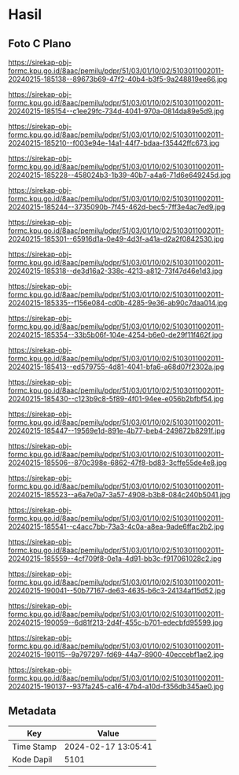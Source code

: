 # Hasil

## Foto C Plano

https://sirekap-obj-formc.kpu.go.id/8aac/pemilu/pdpr/51/03/01/10/02/5103011002011-20240215-185138--89673b69-47f2-40b4-b3f5-9a248819ee66.jpg

https://sirekap-obj-formc.kpu.go.id/8aac/pemilu/pdpr/51/03/01/10/02/5103011002011-20240215-185154--c1ee29fc-734d-4041-970a-0814da89e5d9.jpg

https://sirekap-obj-formc.kpu.go.id/8aac/pemilu/pdpr/51/03/01/10/02/5103011002011-20240215-185210--f003e94e-14a1-44f7-bdaa-f35442ffc673.jpg

https://sirekap-obj-formc.kpu.go.id/8aac/pemilu/pdpr/51/03/01/10/02/5103011002011-20240215-185228--458024b3-1b39-40b7-a4a6-71d6e649245d.jpg

https://sirekap-obj-formc.kpu.go.id/8aac/pemilu/pdpr/51/03/01/10/02/5103011002011-20240215-185244--3735090b-7f45-462d-bec5-7ff3e4ac7ed9.jpg

https://sirekap-obj-formc.kpu.go.id/8aac/pemilu/pdpr/51/03/01/10/02/5103011002011-20240215-185301--65916d1a-0e49-4d3f-a41a-d2a2f0842530.jpg

https://sirekap-obj-formc.kpu.go.id/8aac/pemilu/pdpr/51/03/01/10/02/5103011002011-20240215-185318--de3d16a2-338c-4213-a812-73f47d46e1d3.jpg

https://sirekap-obj-formc.kpu.go.id/8aac/pemilu/pdpr/51/03/01/10/02/5103011002011-20240215-185335--f156e084-cd0b-4285-9e36-ab90c7daa014.jpg

https://sirekap-obj-formc.kpu.go.id/8aac/pemilu/pdpr/51/03/01/10/02/5103011002011-20240215-185354--33b5b06f-104e-4254-b6e0-de29f11f462f.jpg

https://sirekap-obj-formc.kpu.go.id/8aac/pemilu/pdpr/51/03/01/10/02/5103011002011-20240215-185413--ed579755-4d81-4041-bfa6-a68d07f2302a.jpg

https://sirekap-obj-formc.kpu.go.id/8aac/pemilu/pdpr/51/03/01/10/02/5103011002011-20240215-185430--c123b9c8-5f89-4f01-94ee-e056b2bfbf54.jpg

https://sirekap-obj-formc.kpu.go.id/8aac/pemilu/pdpr/51/03/01/10/02/5103011002011-20240215-185447--19569e1d-891e-4b77-beb4-249872b8291f.jpg

https://sirekap-obj-formc.kpu.go.id/8aac/pemilu/pdpr/51/03/01/10/02/5103011002011-20240215-185506--870c398e-6862-47f8-bd83-3cffe55de4e8.jpg

https://sirekap-obj-formc.kpu.go.id/8aac/pemilu/pdpr/51/03/01/10/02/5103011002011-20240215-185523--a6a7e0a7-3a57-4908-b3b8-084c240b5041.jpg

https://sirekap-obj-formc.kpu.go.id/8aac/pemilu/pdpr/51/03/01/10/02/5103011002011-20240215-185541--c4acc7bb-73a3-4c0a-a8ea-9ade6ffac2b2.jpg

https://sirekap-obj-formc.kpu.go.id/8aac/pemilu/pdpr/51/03/01/10/02/5103011002011-20240215-185559--4cf709f8-0e1a-4d91-bb3c-f917061028c2.jpg

https://sirekap-obj-formc.kpu.go.id/8aac/pemilu/pdpr/51/03/01/10/02/5103011002011-20240215-190041--50b77167-de63-4635-b6c3-24134af15d52.jpg

https://sirekap-obj-formc.kpu.go.id/8aac/pemilu/pdpr/51/03/01/10/02/5103011002011-20240215-190059--6d81f213-2d4f-455c-b701-edecbfd95599.jpg

https://sirekap-obj-formc.kpu.go.id/8aac/pemilu/pdpr/51/03/01/10/02/5103011002011-20240215-190115--9a797297-fd69-44a7-8900-40eccebf1ae2.jpg

https://sirekap-obj-formc.kpu.go.id/8aac/pemilu/pdpr/51/03/01/10/02/5103011002011-20240215-190137--937fa245-ca16-47b4-a10d-f356db345ae0.jpg


## Metadata

| Key        | Value               |
| ---------- | ------------------- |
| Time Stamp | 2024-02-17 13:05:41 |
| Kode Dapil | 5101                |



